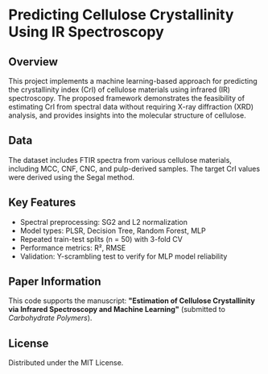# Predicting Cellulose Crystallinity Using IR Spectroscopy

## Overview
This project implements a machine learning-based approach for predicting the crystallinity index (CrI) of cellulose materials using infrared (IR) spectroscopy. The proposed framework demonstrates the feasibility of estimating CrI from spectral data without requiring X-ray diffraction (XRD) analysis, and provides insights into the molecular structure of cellulose.

## Data
The dataset includes FTIR spectra from various cellulose materials, including MCC, CNF, CNC, and pulp-derived samples. The target CrI values were derived using the Segal method.

## Key Features
- Spectral preprocessing: SG2 and L2 normalization
- Model types: PLSR, Decision Tree, Random Forest, MLP
- Repeated train-test splits (n = 50) with 3-fold CV
- Performance metrics: R², RMSE
- Validation: Y-scrambling test to verify for MLP model reliability

## Paper Information
This code supports the manuscript:
**"Estimation of Cellulose Crystallinity via Infrared Spectroscopy and Machine Learning"** (submitted to *Carbohydrate Polymers*).

## License
Distributed under the MIT License.

